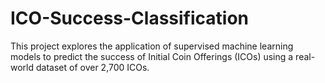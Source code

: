 # ICO-Success-Classification
This project explores the application of supervised machine learning models to predict the success of Initial Coin Offerings (ICOs) using a real-world dataset of over 2,700 ICOs.
